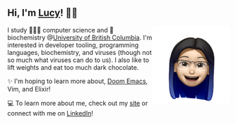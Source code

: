 ## Hi, I'm [Lucy](https://www.youtube.com/watch?v=dQw4w9WgXcQ)! 👋🏻

<!-- <img align='right' src="https://user-images.githubusercontent.com/55033656/123548173-ee304c00-d720-11eb-979e-43f711f3404b.png" alt="Lucy's Avatar" height="200" /> -->
<!-- 
<img align='right' src="octocat.png" alt="Lucy's Avatar" height="150px" /> -->

 <img align='right' src="image10.png" alt="Lucy's Avatar" height="175px" />

I study 👩🏻‍💻 computer science and 🧬 biochemistry @[University of British Columbia](https://ubc.ca). I'm interested in developer tooling, programming languages, biochemistry, and viruses (though not so much what viruses can do to us). I also like to lift weights and eat too much dark chocolate.

✨ I'm hoping to learn more about, [Doom Emacs](https://github.com/hlissner/doom-emacs), Vim, and Elixir!

💻 To learn more about me, check out my [site](http://lhao03.github.io/) or connect with me on [LinkedIn](https://linkedin.com/in/lucy-hao)!
 
<!-- <p align="center">
  <a href="https://github.com/ryo-ma/github-profile-trophy">
    <img src="https://github-profile-trophy.vercel.app/?username=lhao03&theme=onedark&no-frame=true&column=4&margin-w=15&margin-h=15"/>
  </a>
</p>
 -->
